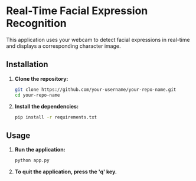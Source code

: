 # Real-Time Facial Expression Recognition

This application uses your webcam to detect facial expressions in real-time and displays a corresponding character image.

## Installation

1.  **Clone the repository:**
    ```bash
    git clone https://github.com/your-username/your-repo-name.git
    cd your-repo-name
    ```

2.  **Install the dependencies:**
    ```bash
    pip install -r requirements.txt
    ```

## Usage

1.  **Run the application:**
    ```bash
    python app.py
    ```

2.  **To quit the application, press the 'q' key.**
